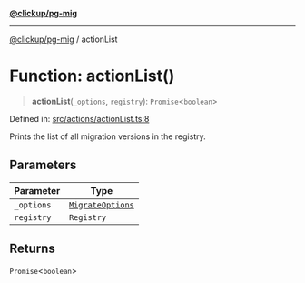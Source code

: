 [**@clickup/pg-mig**](../README.md)

***

[@clickup/pg-mig](../globals.md) / actionList

# Function: actionList()

> **actionList**(`_options`, `registry`): `Promise`\<`boolean`\>

Defined in: [src/actions/actionList.ts:8](https://github.com/clickup/pg-mig/blob/master/src/actions/actionList.ts#L8)

Prints the list of all migration versions in the registry.

## Parameters

| Parameter | Type |
| ------ | ------ |
| `_options` | [`MigrateOptions`](../interfaces/MigrateOptions.md) |
| `registry` | `Registry` |

## Returns

`Promise`\<`boolean`\>
